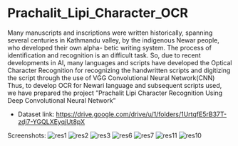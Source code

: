 # Prachalit_Lipi_Character_OCR

Many manuscripts and inscriptions were written historically, spanning several centuries
in Kathmandu valley, by the indigenous Newar people, who developed their own alpha-
betic writing system. The process of identification and recognition is an difficult task.
So, due to recent developments in AI, many languages and scripts have developed the
Optical Character Recognition for recognizing the handwritten scripts and digitizing the
script through the use of VGG Convolutional Neural Network(CNN) Thus, to develop
OCR for Newari language and subsequent scripts used, we have prepared the project
”Prachalit Lipi Character Recognition Using Deep Convolutional Neural Network”

- Dataset link: https://drive.google.com/drive/u/1/folders/1UrtqfE5rB37T-zdj7-YGQLXEyqjUt8pX


Screenshots:
![res1](https://github.com/Riwaj22/Prachalit_Lipi_Character_Recognition/assets/99485058/0fe07e89-3dce-427d-bf6e-0757dfcd8e83)
![res2](https://github.com/Riwaj22/Prachalit_Lipi_Character_Recognition/assets/99485058/4be3b9cd-2d5e-4081-8d8e-37a8198b2e45)
![res3](https://github.com/Riwaj22/Prachalit_Lipi_Character_Recognition/assets/99485058/2f8f4294-4d0c-446b-876d-ee4afa9d18e6)
![res6](https://github.com/Riwaj22/Prachalit_Lipi_Character_Recognition/assets/99485058/b3bc9471-eb3b-4af9-82e0-221f4c757b28)
![res7](https://github.com/Riwaj22/Prachalit_Lipi_Character_Recognition/assets/99485058/52787e70-9d74-41e7-911d-83f310224a93)
![res11](https://github.com/Riwaj22/Prachalit_Lipi_Character_Recognition/assets/99485058/a486f062-6e84-4d92-9965-005db0c66bd6)
![res10](https://github.com/Riwaj22/Prachalit_Lipi_Character_Recognition/assets/99485058/dc523bdd-1836-40ac-aff3-57fecbd3d2ab)
